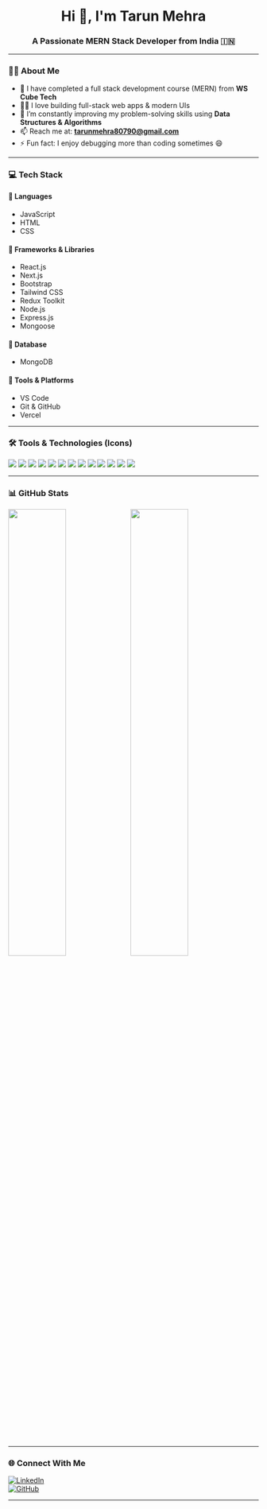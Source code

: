 <h1 align="center">Hi 👋, I'm Tarun Mehra</h1>
<h3 align="center">A Passionate MERN Stack Developer from India 🇮🇳</h3>

---

### 👨‍💻 About Me

- 💼 I have completed a full stack development course (MERN) from **WS Cube Tech**
- 👨‍💻 I love building full-stack web apps & modern UIs
- 🧠 I’m constantly improving my problem-solving skills using **Data Structures & Algorithms**
- 📫 Reach me at: **tarunmehra80790@gmail.com**
- ⚡ Fun fact: I enjoy debugging more than coding sometimes 😄

---

### 💻 Tech Stack

#### 🔹 Languages
- JavaScript  
- HTML  
- CSS  

#### 🔹 Frameworks & Libraries
- React.js  
- Next.js  
- Bootstrap  
- Tailwind CSS  
- Redux Toolkit  
- Node.js  
- Express.js  
- Mongoose  

#### 🔹 Database
- MongoDB

#### 🔹 Tools & Platforms
- VS Code  
- Git & GitHub  
- Vercel  

---

### 🛠️ Tools & Technologies (Icons)

<p>
  <img src="https://img.shields.io/badge/JavaScript-black?style=for-the-badge&logo=javascript" />
  <img src="https://img.shields.io/badge/React-blue?style=for-the-badge&logo=react" />
  <img src="https://img.shields.io/badge/Next.js-black?style=for-the-badge&logo=next.js" />
  <img src="https://img.shields.io/badge/Node.js-green?style=for-the-badge&logo=node.js" />
  <img src="https://img.shields.io/badge/Express.js-white?style=for-the-badge&logo=express&logoColor=black" />
  <img src="https://img.shields.io/badge/MongoDB-4ea94b?style=for-the-badge&logo=mongodb" />
  <img src="https://img.shields.io/badge/TailwindCSS-38B2AC?style=for-the-badge&logo=tailwind-css" />
  <img src="https://img.shields.io/badge/Bootstrap-563D7C?style=for-the-badge&logo=bootstrap&logoColor=white" />
  <img src="https://img.shields.io/badge/Redux-593D88?style=for-the-badge&logo=redux&logoColor=white" />
  <img src="https://img.shields.io/badge/Git-black?style=for-the-badge&logo=git" />
  <img src="https://img.shields.io/badge/GitHub-100000?style=for-the-badge&logo=github&logoColor=white" />
  <img src="https://img.shields.io/badge/VSCode-0078d7?style=for-the-badge&logo=visual%20studio%20code&logoColor=white" />
  <img src="https://img.shields.io/badge/Vercel-black?style=for-the-badge&logo=vercel" />
</p>

---

### 📊 GitHub Stats

<p>
  <img src="https://github-readme-stats.vercel.app/api?username=tarunmehra&show_icons=true&theme=radical" width="48%" />
  <img src="https://streak-stats.demolab.com?user=tarunmehra&theme=radical" width="48%" />
</p>

---

### 🌐 Connect With Me

[![LinkedIn](https://img.shields.io/badge/LinkedIn-blue?style=for-the-badge&logo=linkedin&logoColor=white)](https://www.linkedin.com/in/tarunmehra)  
[![GitHub](https://img.shields.io/badge/GitHub-black?style=for-the-badge&logo=github)](https://github.com/tarunmehra)

---
